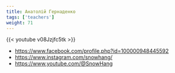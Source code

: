 ```yaml
---
title: Анатолій Гернаденко
tags: ['teachers']
weight: 71
---
```

{{< youtube v08Jzjfc5tk >}}

- https://www.facebook.com/profile.php?id=100000948445592
- https://www.instagram.com/snowhang/
- https://www.youtube.com/@SnowHang

